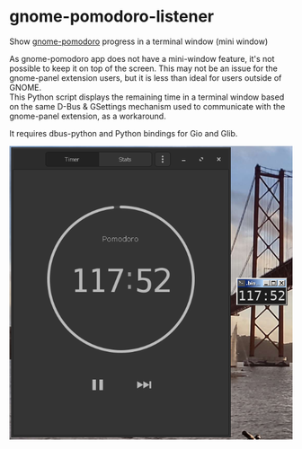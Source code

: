 # gnome-pomodoro-listener
Show [gnome-pomodoro](https://gnomepomodoro.org/) progress in a terminal window (mini window)

As gnome-pomodoro app does not have a mini-window feature, it's not possible to keep it on top of the screen. This may not be an issue for the gnome-panel extension users, but it is less than ideal for users outside of GNOME.  
This Python script displays the remaining time in a terminal window based on the same D-Bus & GSettings mechanism used to communicate with the gnome-panel extension, as a workaround.  

It requires dbus-python and Python bindings for Gio and Glib.

![screenshot](screenshot.png)
